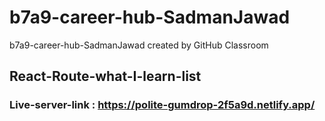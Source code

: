 # b7a9-career-hub-SadmanJawad
b7a9-career-hub-SadmanJawad created by GitHub Classroom

## React-Route-what-I-learn-list

### Live-server-link : https://polite-gumdrop-2f5a9d.netlify.app/